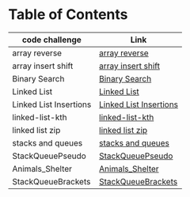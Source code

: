 # Table of Contents
|code challenge|Link|
|-----------|-----------|
|array reverse|[array reverse](./array-reverse)|
|array insert shift|[array insert shift](./array-insert-shift)|
|Binary Search|[Binary Search](./BinarySearch)|
|Linked List|[Linked List](./linked-list/linked_list)|
|Linked List Insertions|[Linked List Insertions](./linked-list/linked_list)|
|linked-list-kth|[linked-list-kth](./linked-list/README.md)|
|linked list zip|[linked list zip](./LinkedListZip/README.md)|
|stacks and queues|[stacks and queues](./stacksAndQueues/README.md)|
|StackQueuePseudo|[StackQueuePseudo](./StackQueuePseudo/README.md)|
|Animals_Shelter|[Animals_Shelter](./Animals_Shelter/README.md)|
|StackQueueBrackets|[StackQueueBrackets](./StackQueueBrackets/README.md)|
